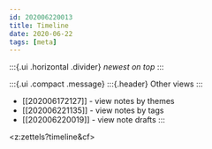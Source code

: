 ```yaml
---
id: 202006220013
title: Timeline
date: 2020-06-22
tags: [meta]
---
```

:::{.ui .horizontal .divider}
*newest on top*
:::

:::{.ui .compact .message}
:::{.header}
Other views
:::
- [[202006172127]] - view notes by themes 
- [[202006221135]] - view notes by tags 
- [[202006220019]] - view note drafts
::: 

<z:zettels?timeline&cf>